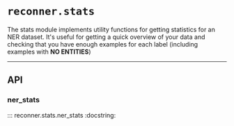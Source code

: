 # `reconner.stats`

The stats module implements utility functions for getting statistics for an NER dataset.
It's useful for getting a quick overview of your data and checking that you have enough examples for each label (including examples with **NO ENTITIES**)

---
## API

### ner_stats

::: reconner.stats.ner_stats
    :docstring:
